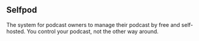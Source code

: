## Selfpod

The system for podcast owners to manage their podcast by free and self-hosted.
You control your podcast, not the other way around.